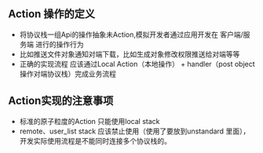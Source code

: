 ## Action 操作的定义
+ 将协议栈一组Api的操作抽象未Action,模拟开发者通过应用开发在 客户端/服务端 进行的操作行为
+ 比如推送文件对象通知对端下载，比如生成对象修改权限推送给对端等等
+ 正确的实现流程 应该通过Local Action（本地操作） + handler（post object 操作对端协议栈）完成业务流程
## Action实现的注意事项
+ 标准的原子粒度的Action 只能使用local stack 
+ remote、user_list stack 应该禁止使用（使用了要放到unstandard 里面），开发实际使用流程是不能同时连接多个协议栈的。
